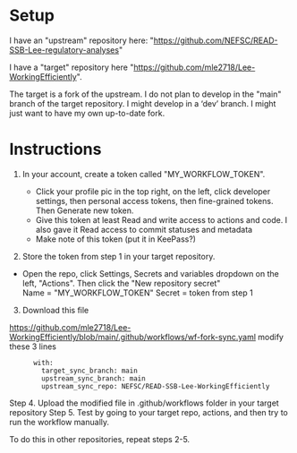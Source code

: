 # Setup
I have an "upstream" repository here: "https://github.com/NEFSC/READ-SSB-Lee-regulatory-analyses"

I have a "target" repository here "https://github.com/mle2718/Lee-WorkingEfficiently". 

The target is a fork of the upstream. I do not plan to develop in the "main" branch of the target repository.  I might develop in a ‘dev’ branch. I might just want to have my own up-to-date fork.

# Instructions

1. In your account,  create a token called "MY_WORKFLOW_TOKEN".  
	* Click your profile pic in the top right, on the left, click developer settings, then personal access tokens, then fine-grained tokens.  Then Generate new token.
	* Give  this token at least Read and write access to actions and code.  I also gave it Read access to commit statuses and metadata
	* Make note of this token (put it in KeePass?)


2. Store the token from step 1 in your target repository.
  * Open the repo, click  Settings, Secrets and variables dropdown on the left, "Actions".  Then click the "New repository secret"  
    Name = "MY_WORKFLOW_TOKEN" 
    Secret = token from step 1


3. Download this file


https://github.com/mle2718/Lee-WorkingEfficiently/blob/main/.github/workflows/wf-fork-sync.yaml
modify these 3 lines


```
      with:
        target_sync_branch: main
        upstream_sync_branch: main
        upstream_sync_repo: NEFSC/READ-SSB-Lee-WorkingEfficiently
```


Step 4. Upload the modified file in .github/workflows folder in your target repository
Step 5. Test by going to your target repo, actions, and then try to run the workflow manually.


To do this in other repositories, repeat steps 2-5.

